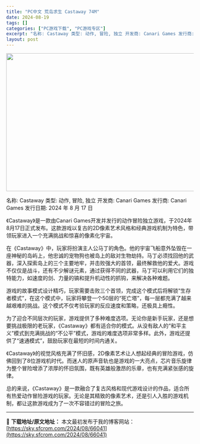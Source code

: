 ```yaml
---
title: "PC中文 荒岛求生 Castaway 74M"
date: 2024-08-19
tags: []
categories: ["PC游戏下载", "PC游戏专区"]
excerpt: "名称: Castaway 类型: 动作, 冒险, 独立 开发商: Canari Games 发行商: Canari Games 发行日期: 2024 年 8 月 17 日 《Castaway》是一款由Canari Games开发并发行的动作冒险独立游戏，于2024年8月17日正式发布。这款游戏以复古&hellip;"
layout: post
---
```


<img class="aligncenter size-full wp-image-66042" src="https://sky.sfcrom.com/wp-content/uploads/2024/08/2024081900025250.webp" alt="" width="660" height="370" />

名称: Castaway
类型: 动作, 冒险, 独立
开发商: Canari Games
发行商: Canari Games
发行日期: 2024 年 8 月 17 日

《Castaway》是一款由Canari Games开发并发行的动作冒险独立游戏，于2024年8月17日正式发布。这款游戏以复古的2D像素艺术风格和经典游戏机制为特色，带领玩家进入一个充满挑战和惊喜的像素化宇宙。

在《Castaway》中，玩家将扮演主人公马丁的角色。他的宇宙飞船意外坠毁在一座神秘的岛屿上，他忠诚的宠物狗也被岛上的敌对生物劫持。马丁必须找回他的武器，深入探索岛上的三个主要地牢，并击败强大的首领，最终解救他的爱犬。游戏不仅仅是战斗，还有不少解谜元素，通过获得不同的武器，马丁可以利用它们的独特能力，如速度的剑、力量的镐和提升机动性的抓钩，来解决各种难题。

游戏的故事模式设计精巧，玩家需要击败三个首领，完成这个模式后将解锁“生存者模式”，在这个模式中，玩家将攀登一个50层的“死亡塔”，每一层都充满了越来越艰难的挑战。这个模式不仅考验玩家的反应速度和策略，还极具上瘾性。

为了迎合不同层次的玩家，游戏提供了多种难度选项。无论你是新手玩家，还是想要挑战极限的老玩家，《Castaway》都有适合你的模式。从没有敌人的“和平主义”模式到充满挑战的“不公平”模式，游戏的难度选项非常多样。此外，游戏还提供了“速通模式”，鼓励玩家在最短的时间内通关。

《Castaway》的视觉风格充满了怀旧感，2D像素艺术让人想起经典的冒险游戏，仿佛回到了8位游戏机时代。而迷人的原声音轨也是游戏的一大亮点，芯片音乐旋律为整个冒险增添了浓厚的怀旧氛围，既有英雄般激昂的乐章，也有充满紧张感的旋律。

总的来说，《Castaway》是一款融合了复古风格和现代游戏设计的作品，适合所有热爱动作冒险游戏的玩家。无论是其精致的像素艺术，还是引人入胜的游戏机制，都让这款游戏成为了一次不容错过的冒险之旅。

---
📖 **下载地址/原文地址：** 本文最初发布于我的博客网站：[https://sky.sfcrom.com/2024/08/66041](https://sky.sfcrom.com/2024/08/66041)
